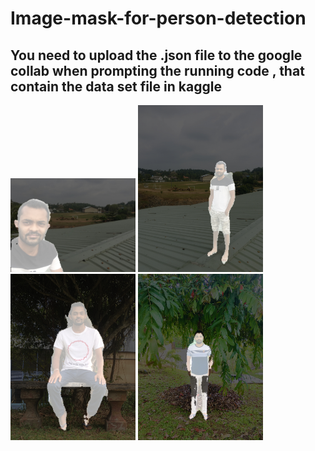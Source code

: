 # Image-mask-for-person-detection

## You need to upload the .json file to the google collab when prompting the running code , that contain the data set file in kaggle
<img SRC="https://github.com/HansamalDharmananda/Image-mask-for-person-detection/blob/main/Images/IMG_6390.JPG" width="200" >
<img SRC="https://github.com/HansamalDharmananda/Image-mask-for-person-detection/blob/main/Images/IMG_6416.JPG" width="200" >
<img SRC="https://github.com/HansamalDharmananda/Image-mask-for-person-detection/blob/main/Images/IMG_6752.JPG" width="200" >
<img SRC="https://github.com/HansamalDharmananda/Image-mask-for-person-detection/blob/main/Images/IMG_8213.JPG" width="200" >
